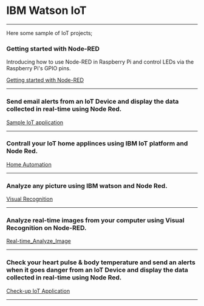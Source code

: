 # IBM Watson IoT
----------------------------------------------------------------------------------------------------

Here some sample of IoT projects;

### Getting started with Node-RED

Introducing how to use Node-RED in Raspberry Pi and control LEDs via the Raspberry Pi's GPIO pins.


[Getting started with Node-RED](Getting_started_with_Node-RED.md)

----------------------------------------------------------------------------------------------------

### Send email alerts from an IoT Device and display the data collected in real-time using Node Red.


[Sample IoT application](Sample-IoT-application.md)


----------------------------------------------------------------------------------------------------

### Contrall your IoT home applinces using IBM IoT platform and Node Red.



[Home Automation](HomeAutomation.md)

----------------------------------------------------------------------------------------------------

### Analyze any picture using IBM watson and Node Red.



[Visual Recognition](Visual_Recognition.md)




----------------------------------------------------------------------------------------------------


### Analyze real-time images from your computer using Visual Recognition on Node-RED.



[Real-time_Analyze_Image](real-time_analyze_image.md)

----------------------------------------------------------------------------------------------------



### Check your heart pulse & body temperature and send an alerts when it goes danger from an IoT Device and display the data collected in real-time using Node Red.



[Check-up IoT Application](check-up_IoT_application.md)


----------------------------------------------------------------------------------------------------



